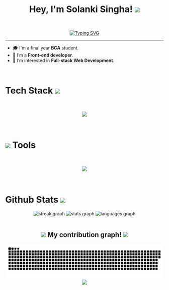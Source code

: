 <h1 align="center">
	Hey, I'm Solanki Singha!
  <img src="https://media.giphy.com/media/hvRJCLFzcasrR4ia7z/giphy.gif" width="32">
</h1> <a href="https://github.com/solanki03/solanki03"> </a>
<br/>
<!-- Typing svg by DenverCoder1 - https://github.com/DenverCoder1/readme-typing-svg -->
<p align="center">
  <a href="https://git.io/typing-svg"><img src="https://readme-typing-svg.demolab.com?font=Fira+Code&pause=1000&center=true&vCenter=true&width=435&lines=A+Passionate+Coder;Tech+Enthusiast;Java+%7C+Web+Developer;Always+Leaning+New+Things" alt="Typing SVG" /></a>
</p>

---  
 

- 🎓 I'm a final year **BCA** student.
- 🌱 I’m a **Front-end developer**.
- 👀 I’m interested in **Full-stack Web Development**.

<br>
<h1> 
Tech Stack 
<img src="https://octodex.github.com/images/stormtroopocat.png" width="60">
</h1>
<br>
<p align="center">
  <a href="https://skillicons.dev">
    <img src="https://skillicons.dev/icons?i=html,css,tailwind,js,react,java,python,mysql" />
  </a>
</p>
<br>

<h1>  
<img src="https://octodex.github.com/images/jetpacktocat.png" width="70"> 
Tools 
</h1> <br>
<p align="center">
  <a href="https://skillicons.dev">
    <img src="https://skillicons.dev/icons?i=vscode,git,github,figma,netlify" />
  </a>
</p>
<br>

<h1> Github Stats 
<img src= "https://i.giphy.com/media/v1.Y2lkPTc5MGI3NjExdzlqZDNxamZscWcwZGV3dDI3ZTR3eDR1OWluM2V1MWRjY3Q5dWRvYSZlcD12MV9pbnRlcm5hbF9naWZfYnlfaWQmY3Q9cw/QssGEmpkyEOhBCb7e1/giphy.gif" width="35">
</h1>

<div align="center">
  <img src="https://streak-stats.demolab.com?user=solanki03&locale=en&mode=daily&theme=dracula&hide_border=false&border_radius=5" height="150" alt="streak graph"  />
  <img src="https://github-readme-stats.vercel.app/api?username=solanki03&hide_title=false&hide_rank=false&show_icons=true&include_all_commits=true&count_private=true&disable_animations=false&theme=dracula&locale=en&hide_border=false" height="150" alt="stats graph"  />
  <img src="https://github-readme-stats.vercel.app/api/top-langs?username=solanki03&locale=en&hide_title=false&layout=compact&card_width=320&langs_count=5&theme=dracula&hide_border=false" height="150" alt="languages graph"  />
</div>
<br>

<div>
<h2 align="center">
<img src="https://octodex.github.com/images/pythocat.png" width="70">
My contribution graph!
<img src="https://octodex.github.com/images/pythocat.png" width="70">
</h2>
<div align="center">
  
![](https://raw.githubusercontent.com/JohnKun136NVCP/JohnKun136NVCP/output/github-contribution-grid-snake-dark.svg#gh-dark-mode-only)
![](https://raw.githubusercontent.com/JohnKun136NVCP/JohnKun136NVCP/output/github-contribution-grid-snake.svggh-light-mode-only)
</div>

</div>

<!-- gifs and stickers from: https://giphy.com/ -->
